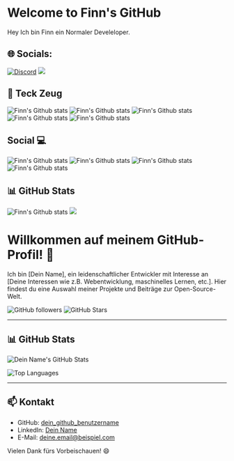 # Welcome to Finn's GitHub
Hey Ich bin Finn ein Normaler Develeloper.
## 🌐 Socials:
[![Discord](https://img.shields.io/discord/1264514710275887105?style=plastic&logo=discord&label=Discord&color=blue)](https://discord.gg/5VDKrVCkME)
![](https://img.shields.io/github/followers/phyroks.svg?style=social&label=Follow&maxAge=2592000)

## 🔩 Teck Zeug
 ![Finn's Github stats](https://img.shields.io/badge/Python-FFD43B?style=for-the-badge&logo=python&logoColor=blue)
 ![Finn's Github stats](https://img.shields.io/badge/TypeScript-007ACC?style=for-the-badge&logo=typescript&logoColor=white)
 ![Finn's Github stats](https://img.shields.io/badge/HTML5-E34F26?style=for-the-badge&logo=html5&logoColor=white)
 ![Finn's Github stats](https://img.shields.io/badge/CSS3-1572B6?style=for-the-badge&logo=css3&logoColor=white)
 ![Finn's Github stats](https://img.shields.io/badge/TeamCity-000000?style=for-the-badge&logo=TeamCity&logoColor=white)

## Social 💻
![Finn's Github stats](https://img.shields.io/badge/GitHub-100000?style=for-the-badge&logo=github&logoColor=white)
![Finn's Github stats](https://img.shields.io/badge/Instagram-E4405F?style=for-the-badge&logo=finn_kssssinstagram&logoColor=white)
![Finn's Github stats](https://img.shields.io/badge/Devpost-003E54?style=for-the-badge&logo=Devpost&logoColor=white)
![Finn's Github stats](https://img.shields.io/badge/Discord-5865F2?style=for-the-badge&logo=discord&logoColor=white)

## 📊 GitHub Stats
![Finn's Github stats](https://github-readme-stats.vercel.app/api?username=pyrora-finn&show_icons=true&theme=dracula)
![](https://github-readme-stats.vercel.app/api/top-langs/?username=pyrora-finn&theme=dracula)




# Willkommen auf meinem GitHub-Profil! 👋

Ich bin [Dein Name], ein leidenschaftlicher Entwickler mit Interesse an [Deine Interessen wie z.B. Webentwicklung, maschinelles Lernen, etc.]. Hier findest du eine Auswahl meiner Projekte und Beiträge zur Open-Source-Welt.

![GitHub followers](https://img.shields.io/github/followers/dein_github_benutzername?label=Follow&style=social)
![GitHub Stars](https://img.shields.io/github/stars/dein_github_benutzername?style=social)

---

## 📊 GitHub Stats

![Dein Name's GitHub Stats](https://github-readme-stats.vercel.app/api?username=dein_github_benutzername&show_icons=true&theme=radical)

![Top Languages](https://github-readme-stats.vercel.app/api/top-langs/?username=dein_github_benutzername&layout=compact&theme=radical)

---

## 📫 Kontakt

- GitHub: [dein_github_benutzername](https://github.com/dein_github_benutzername)
- LinkedIn: [Dein Name](https://www.linkedin.com/in/dein-linkedin-name/)
- E-Mail: [deine.email@beispiel.com](mailto:deine.email@beispiel.com)

Vielen Dank fürs Vorbeischauen! 😄
